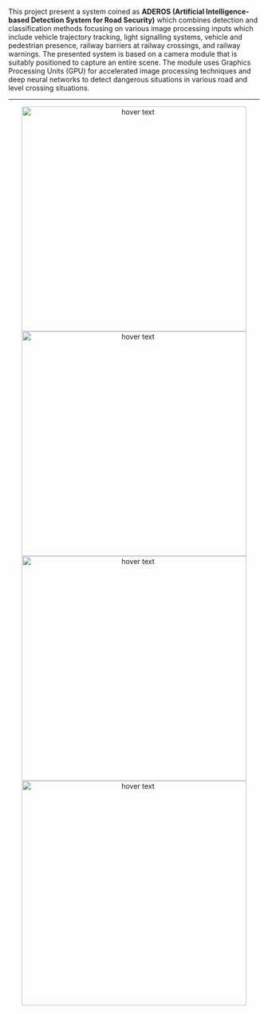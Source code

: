 This project present a system coined as <b>ADEROS (Artificial Intelligence-based Detection System for Road Security)</b> which combines detection and classification methods focusing on various image processing inputs which include vehicle trajectory tracking, light signalling systems, vehicle and pedestrian presence, railway barriers at railway crossings, and railway warnings. The presented system is based on a camera module that is suitably positioned to capture an entire scene. The module uses Graphics Processing Units (GPU) for accelerated image processing techniques and deep neural networks to detect dangerous situations in various road and level crossing situations. 
<hr/>
<p align="center">
  <img src="file:///C:/Users/Kiac/\Pictures/aderos/manualMainScreen.PNG" width="450" title="hover text">
  <img src="file:///C:/Users/Kiac/\Pictures/aderos/manualMainScreen02.PNG" width="450" title="hover text">
  <img src="file:///C:/Users/Kiac/\Pictures/aderos/manualMainScreen04.PNG" width="450" title="hover text">
  <img src="file:///C:/Users/Kiac/\Pictures/aderos/manualMainScreen03.PNG" width="450" title="hover text">
</p>